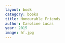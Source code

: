 ```yaml
---
layout: book
category: books
title: Honourable Friends
author: Caroline Lucas
year: 2015
image: hf.jpg
---
```

